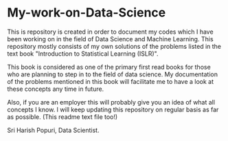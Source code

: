 
# My-work-on-Data-Science

This is repository is created in order to document my codes which I have been working on in the field of Data Science and Machine Learning. This repository mostly consists of my own solutions of the problems listed in the text book "Introduction to Statistical Learning (ISLR)".

This book is considered as one of the primary first read books for those who are planning to step in to the field of data science. My documentation of the problems mentioned in this book will facilitate me to have a look at these concepts any time in future.

Also, if you are an employer this will probably give you an idea of what all concepts I know. I will keep updating this repository on regular basis as far as possible. (This readme text file too!)

Sri Harish Popuri, Data Scientist.

